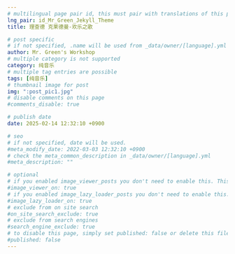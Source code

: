 ```yaml
---
# multilingual page pair id, this must pair with translations of this page. (This name must be unique)
lng_pair: id_Mr_Green_Jekyll_Theme
title: 理查德 克莱德曼-欢乐之歌

# post specific
# if not specified, .name will be used from _data/owner/[language].yml
author: Mr. Green's Workshop
# multiple category is not supported
category: 纯音乐
# multiple tag entries are possible
tags: [纯音乐]
# thumbnail image for post
img: ":post_pic1.jpg"
# disable comments on this page
#comments_disable: true

# publish date
date: 2025-02-14 12:32:10 +0900

# seo
# if not specified, date will be used.
#meta_modify_date: 2022-03-03 12:32:10 +0900
# check the meta_common_description in _data/owner/[language].yml
#meta_description: ""

# optional
# if you enabled image_viewer_posts you don't need to enable this. This is only if image_viewer_posts = false
#image_viewer_on: true
# if you enabled image_lazy_loader_posts you don't need to enable this. This is only if image_lazy_loader_posts = false
#image_lazy_loader_on: true
# exclude from on site search
#on_site_search_exclude: true
# exclude from search engines
#search_engine_exclude: true
# to disable this page, simply set published: false or delete this file
#published: false
---
```

